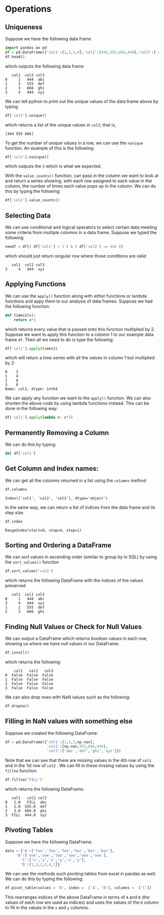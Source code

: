 # Operations


## Uniqueness

Suppose we have the following data frame
````python
import pandas as pd
df = pd.DataFrame({'col1':[1,2,3,4],'col2':[444,555,666,444],'col3':['abc','def','ghi','xyz']})
df.head()
````
which outputs the following data frame
````
   col1  col2 col3
0     1   444  abc
1     2   555  def
2     3   666  ghi
3     4   444  xyz
````
We can tell python to print out the unique values of the data frame above by typing 
````python
df['col2'].unique()
````
which returns a list of the unique values in `col2`; that is, 
````
[444 555 666]
````
To get the number of unique values in a row, we can use the `nunique` function. An example of this is the following:
````python
df['col2'].nunique()
````
which outputs the `3` which is what we expected. 

With the `value_counts()` function, can pass in the column we want to look at and return a series showing, with each row assigned to each value in the column, the number of times each value pops up in the column. We can do this by typing the following: 
````python
df['col2'].value_counts()
````

## Selecting Data

We can use conditional and logical operators to select certain data meeting some criteria from multiple columns in a data frame. Suppose we typed the following  
````python
newdf = df[( df['col1'] > 2 ) & ( df['col2'] == 444 )]
````
which should just return singular row where those conditions are valid
````
   col1  col2 col3
3     4   444  xyz
````

## Applying Functions

We can use the `apply()` function along with either functions or lambda functions and appy them to our analysis of data frames. Suppose we had the following function:
````python
def times2(x):
    return x*2
````
which returns every value that is passed onto this function multiplied by 2. Suppose we want to apply this function to a column 1 to our example data frame `df`. Then all we need to do is type the following:
````python
df['col1'].apply(times2)
````
which will return a time series with all the values in column 1 but multiplied by 2:
````
0    2
1    4
2    6
3    8
Name: col1, dtype: int64
````
We can apply any function we want to the `apply()` function. We can also shorten the above code by using lambda functions instead. This can be done in the following way: 
````python
df['col1'].apply(lambda x: x*2)
````


## Permanently Removing a Column

We can do this by typing:
````python
del df['col1']
````


## Get Column and Index names:
We can get all the columns returned in a list using the `columns` method
````python
df.columns
````

````
Index(['col1', 'col2', 'col3'], dtype='object')
````
In the same way, we can return a list of indices from the data frame and its step size.

````python
df.index
````
````
RangeIndex(start=0, stop=4, step=1)
````


## Sorting and Ordering a DataFrame
We can sort values in ascending order (similar to group by in SQL) by using the `sort_values()` function 
````python
df.sort_values('col2')
````
which returns the following DataFrame with the indices of the values preserved
````
   col1  col2 col3
0     1   444  abc
3     4   444  xyz
1     2   555  def
2     3   666  ghi
````

## Finding Null Values or Check for Null Values

We can output a DataFrame which returns boolean values in each row, showing us where we have null values in our DataFrame:

````python
df.isnull()
````

which returns the following:
````
    col1   col2   col3
0  False  False  False
1  False  False  False
2  False  False  False
3  False  False  False
````
We can also drop rows with NaN values such as the following:
````python
df.dropna()

````

## Filling in NaN values with something else

Suppose we created the following DataFrame:
````python
df = pd.DataFrame({'col1':[1,2,3,np.nan],
                   'col2':[np.nan,555,666,444],
                   'col3':['abc','def','ghi','xyz']})
````

Note that we can see that there are missing values in the 4th row of `col1` and in the 1st row of `col2` . We can fill in these missing values by using the `fillna` function:
````python
df.fillna('FILL')
````
which returns the following DataFrame:
````
   col1   col2 col3
0   1.0   FILL  abc
1   2.0  555.0  def
2   3.0  666.0  ghi
3  FILL  444.0  xyz
````

## Pivoting Tables
Suppose we have the following DataFrame:
````python
data = {'A':['foo','foo','foo','bar','bar','bar'],
     'B':['one','one','two','two','one','one'],
       'C':['x','y','x','y','x','y'],
       'D':[1,3,2,5,4,1]}
````


We can use the methods such pivoting tables from excel in pandas as well. We can do this by typing the following:
````python
df.pivot_table(values = 'D', index =  ['A', 'B'], columns =  ['C'])

````
This rearranges indices of the above DataFrame in terms of `A` and `B` (the values of each row are used as indices) and uses the values of the `D` column to fill in the values in the `x` and `y` columns. 

